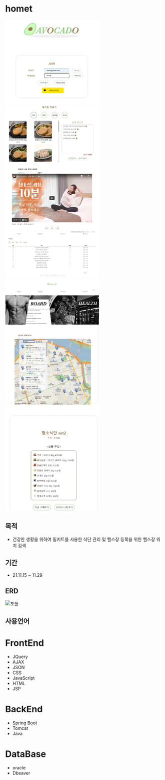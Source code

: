 # homet     
<a href="#"><img src="https://github.com/kangkyuseok/homet/blob/master/images/a1.jpg?raw=true" width="300px" alt="sample image"><a/>
 <a href="#"><img src="https://github.com/kangkyuseok/homet/blob/master/images/a2.jpg?raw=true" width="300px" alt="sample image"><a/>
   <a href="#"><img src="https://github.com/kangkyuseok/homet/blob/master/images/a3.jpg?raw=true" width="300px" alt="sample image"><a/>
     <a href="#"><img src="https://github.com/kangkyuseok/homet/blob/master/images/a4.jpg?raw=true" width="300px" alt="sample image"><a/>
           <a href="#"><img src="https://github.com/kangkyuseok/homet/blob/master/images/a5.jpg?raw=true" width="300px" alt="sample image"><a/>
                 <a href="#"><img src="https://github.com/kangkyuseok/homet/blob/master/images/a6.jpg?raw=true" width="300px" alt="sample image"><a/>
                       <a href="#"><img src="https://github.com/kangkyuseok/homet/blob/master/images/a7.jpg?raw=true" width="300px" alt="sample image"><a/>
## 목적
- 건강한 생황을 위하여 밀키트를 사용한 식단 관리 및 헬스장 등록을 위한 헬스장 위치 검색
## 기간
- 21.11.15 ~ 11.29
## ERD
![포폴](https://user-images.githubusercontent.com/90165033/145937030-2f717d2c-b2d2-47b5-b0ba-5f74858b38bd.jpg)



## **사용언어**
# FrontEnd
- JQuery
- AJAX
- JSON
- CSS
- JavaScript
- HTML
- JSP
# BackEnd
- Spring Boot
- Tomcat
- Java
# DataBase
- oracle
- Dbeaver

